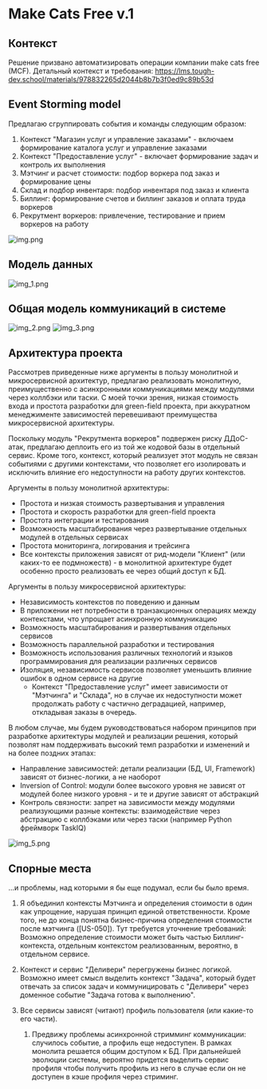 # Make Cats Free v.1

## Контекст

Решение призвано автоматизировать операции компании make cats free (MCF).
Детальный контекст и требования: https://lms.tough-dev.school/materials/978832265d2044b8b7b3f0ed9c89b53d

## Event Storming model

Предлагаю сгруппировать события и команды следующим образом:

1. Контекст "Магазин услуг и управление заказами" - включаем формирование каталога услуг и управление заказами
2. Контекст "Предоставление услуг" - включает формирование задач и контроль их выполнения
3. Мэтчинг и расчет стоимости: подбор воркера под заказ и формирование цены
4. Склад и подбор инвентаря: подбор инвентаря под заказ и клиента
5. Биллинг: формирование счетов и биллинг заказов и оплата труда воркеров
6. Рекрутмент воркеров: привлечение, тестирование и прием воркеров на работу

![img.png](img.png)

## Модель данных

![img_1.png](img_1.png)

## Общая модель коммуникаций в системе

![img_2.png](img_2.png)
![img_3.png](img_3.png)

## Архитектура проекта

Рассмотрев приведенные ниже аргументы в пользу монолитной и микросервисной архитектур, предлагаю реализовать монолитную,
преимущественно с асинхронными коммуникациями между модулями через коллбэки или таски.
С моей точки зрения, низкая стоимость входа и простота разработки для green-field проекта, при аккуратном менеджименте
зависимостей перевешивают преимущества микросервисной архитектуры.

Поскольку модуль "Рекрутмента воркеров" подвержен риску
ДДоС-атак, предлагаю деплоить его из той же кодовой базы в отдельный сервис. Кроме того, контекст, который реализует
этот модуль не связан событиями с другими контекстами, что позволяет его изолировать и исключить влияние его
недоступности на работу других контекстов.

Аргументы в пользу монолитной архитектуры:

- Простота и низкая стоимость развертывания и управления
- Простота и скорость разработки для green-field проекта
- Простота интеграции и тестирования
- Возможность масштабирования через развертывание отдельных модулей в отдельных сервисах
- Простота мониторинга, логирования и трейсинга
- Все контексты приложения зависят от рид-модели "Клиент" (или каких-то ее подмножеств) - в монолитной архитектуре будет
  особенно просто реализовать ее через общий доступ к БД.

Аргументы в пользу микросервисной архитектуры:

- Независимость контекстов по поведению и данным
- В приложении нет потребности в транзакционных операциях между контекстами, что упрощает асинхронную коммуникацию
- Возможность масштабирования и развертывания отдельных сервисов
- Возможность параллельной разработки и тестирования
- Возможность использования различных технологий и языков программирования для реализации различных сервисов
- Изоляция, независимость сервисов позволяет уменьшить влияние ошибок в одном сервисе на другие
    - Контекст "Предоставление услуг" имеет зависимости от "Мэтчинга" и "Склада", но в случае их недоступности может
      продолжать работу с частично деградацией, например, откладывая заказы в очередь.

В любом случае, мы будем руководствоваться набором принципов при разработке архитектуры модулей и реализации решения,
который позволят нам поддерживать высокий темп разработки и изменений и на более поздних этапах:

- Направление зависимостей: детали реализации (БД, UI, Framework) зависят от бизнес-логики, а не наоборот
- Inversion of Control: модули более высокого уровня не зависят от модулей более низкого уровня - и те и другие зависят
  от абстракций
- Контроль связности: запрет на зависимости между модулями реализующими разные контексты: взаимодействие через
  абстракцию с коллбэками или через таски (например Python фреймворк TaskIQ)

![img_5.png](img_5.png)

## Спорные места

...и проблемы, над которыми я бы еще подумал, если бы было время.

1. Я объединил контексты Мэтчинга и определения стоимости в один как упрощение, нарушая принцип единой ответственности.
   Кроме того, не до конца понятна бизнес-причина определения стоимости после мэтчинга ([US-050]).
   Тут требуется уточнение требований: Возможно определение стоимости может быть частью Биллинг-контекста, отдельным
   контекстом реализованным, вероятно, в отдельном сервисе.

2. Контекст и сервис "Деливери" перегружены бизнес логикой. Возможно имеет смысл выделить контекст "Задача", который 
   будет отвечать за список задач и коммуницировать с "Деливери" через доменное событие "Задача готова к выполнению".

3. Все сервисы зависят (читают) профиль пользователя (или какие-то его части).
    1. Предвижу проблемы асинхронной стримминг коммуникации: случилось событие, а профиль еще недоступен. В рамках
       монолита решается общим доступом к БД. При дальнейшей эволюции системы, вероятно придется выделить сервис профиля
       чтобы получить профиль из него в случае если он не доступен в кэше профиля через стриминг.
